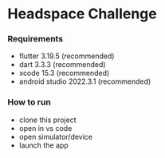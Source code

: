 # Headspace Challenge

### Requirements
* flutter 3.19.5 (recommended)
* dart 3.3.3 (recommended)
* xcode 15.3 (recommended)
* android studio 2022.3.1 (recommended)

### How to run
* clone this project
* open in vs code
* open simulator/device
* launch the app